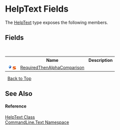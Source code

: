 # HelpText Fields
 

The <a href="T_CommandLine_Text_HelpText">HelpText</a> type exposes the following members.


## Fields
&nbsp;<table><tr><th></th><th>Name</th><th>Description</th></tr><tr><td>![Public field](media/pubfield.gif "Public field")![Static member](media/static.gif "Static member")</td><td><a href="F_CommandLine_Text_HelpText_RequiredThenAlphaComparison">RequiredThenAlphaComparison</a></td><td /></tr></table>&nbsp;
<a href="#helptext-fields">Back to Top</a>

## See Also


#### Reference
<a href="T_CommandLine_Text_HelpText">HelpText Class</a><br /><a href="N_CommandLine_Text">CommandLine.Text Namespace</a><br />